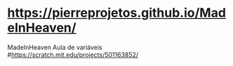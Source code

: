 # https://pierreprojetos.github.io/MadeInHeaven/
MadeInHeaven
Aula de variáveis 
#https://scratch.mit.edu/projects/501163852/
